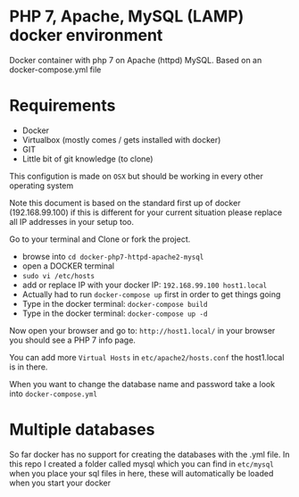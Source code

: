 # PHP 7, Apache, MySQL (LAMP) docker environment
Docker container with php 7 on Apache (httpd) MySQL. Based on an docker-compose.yml file


# Requirements
- Docker
- Virtualbox (mostly comes / gets installed with docker)
- GIT
- Little bit of git knowledge (to clone)

This configution is made on `OSX` but should be working in every other operating system

Note this document is based on the standard first up of docker (192.168.99.100) if this is different for your current situation please replace all IP addresses in your setup too.

Go to your terminal and Clone or fork the project.


- browse into `cd docker-php7-httpd-apache2-mysql`
- open a DOCKER terminal 
- `sudo vi /etc/hosts`
- add or replace IP with your docker IP: `192.168.99.100 host1.local`
- Actually had to run `docker-compose up` first in order to get things going
- Type in the docker terminal: `docker-compose build`
- Type in the docker terminal: `docker-compose up -d`

Now open your browser and go to: `http://host1.local/`
in your browser you should see a PHP 7 info page. 



You can add more `Virtual Hosts` in `etc/apache2/hosts.conf` the host1.local is in there.

When you want to change the database name and password take a look into `docker-compose.yml`

# Multiple databases
So far docker has no support for creating the databases with the .yml file. In this repo I created a folder called mysql which you can find in `etc/mysql` when you place your sql files in here, these will automatically be loaded when you start your docker
